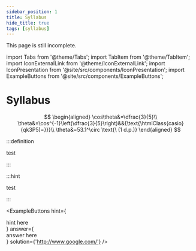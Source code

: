 ```yaml
---
sidebar_position: 1
title: Syllabus
hide_title: true
tags: [syllabus]
---
```


<div className="alert alert--warning margin-bottom--md">
  This page is still incomplete.
</div>

import Tabs from '@theme/Tabs';
import TabItem from '@theme/TabItem';
import IconExternalLink from '@theme/IconExternalLink';
import IconPresentation from '@site/src/components/IconPresentation';
import ExampleButtons from '@site/src/components/ExampleButtons';


# Syllabus<a to="https://www.google.com/"><IconExternalLink /></a><a target="\_blank" href='/pres/c_quadratic-functions.html'><IconPresentation/></a>

<IconPlay />

$$
\begin{aligned}
\cos\theta&=\dfrac{3}{5}\\
\theta&=\cos^{-1}\left(\dfrac{3}{5}\right)&&{\text{\htmlClass{casio}{qk3P5)=}}}\\
\theta&=53.1^\circ \text{\ (1 d.p.)}
\end{aligned}
$$

:::definition

test

:::

:::hint

test

:::

<ExampleButtons
    hint={<div> hint here </div>}
    answer={<div> answer here </div>}
    solution={'http://www.google.com/'}
/>

<!-- <div>
<Hint>

type in my hint here

</Hint>

<Answer>

type in my answer here

</Answer>
</div> -->

<!-- <Tabs>
<TabItem value="q1" label="Question 1" default>

Solve the equation $3x+4=7$.

<exampleButtons>
<Hint>

type in my hint here

</Hint>
<Answer>

type in my answer here

</Answer>
</exampleButtons>


</TabItem>
<TabItem value="q2" label="Question 2">

Solve the equation $2x+7=-4x$.

</TabItem>
<TabItem value="q3" label="Question 3">

Solve the equation $2x^2-50=0$.

</TabItem>
</Tabs> -->

<!-- ignore import Example from '@site/src/components/Example'; -->

<!-- [presentation](@site/static/pres/c_quadratic-functions.html) -->
